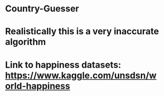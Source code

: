 # Country-Guesser
# Realistically this is a very inaccurate algorithm
# Link to happiness datasets: https://www.kaggle.com/unsdsn/world-happiness
